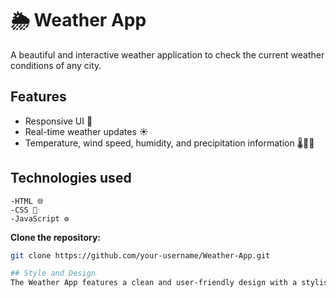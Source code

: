 # 🌦️ Weather App

A beautiful and interactive weather application to check the current weather conditions of any city.

## Features

- Responsive UI 📱
- Real-time weather updates ☀️
- Temperature, wind speed, humidity, and precipitation information 🌡️💨💧

## Technologies used
    -HTML 🌐
    -CSS 🎨
    -JavaScript ⚙️

 **Clone the repository:**

   ```bash
   git clone https://github.com/your-username/Weather-App.git

## Style and Design
  The Weather App features a clean and user-friendly design with a stylish background image, a search bar, and a display for weather information. The aesthetic is complemented by the Concert One font.
